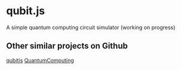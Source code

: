 # qubit.js
A simple quantum computing circuit simulator (working on progress)

## Other similar projects on Github
[qubitjs](https://github.com/krohling/qubitjs)
[QuantumComputing](https://github.com/corbett/QuantumComputing)
